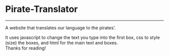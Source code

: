 # Pirate-Translator
<hr>
 A website that translates our language to the pirates'.
 
It uses javascript to change the text you type into the first box,
css to style (size) the boxes, and html for the main text and boxes.
<br>
Thanks for reading!
